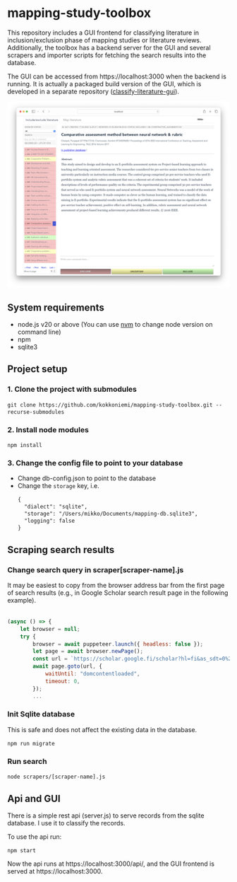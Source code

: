 # mapping-study-toolbox

This repository includes a GUI frontend for classifying literature in inclusion/exclusion phase of mapping studies or literature reviews. Additionally, the toolbox has a backend server for the GUI and several scrapers and importer scripts for fetching the search results into the database.

The GUI can be accessed from https://localhost:3000 when the backend is running. It is actually a packaged build version of the GUI, which is developed in a separate repository ([classify-literature-gui](https://github.com/kokkoniemi/classify-literature-gui)).

![Screenshot of the GUI](screenshot.png)

## System requirements

- node.js v20 or above (You can use [nvm](https://github.com/nvm-sh/nvm) to change node version on command line)
- npm
- sqlite3

## Project setup
### 1. Clone the project with submodules
```
git clone https://github.com/kokkoniemi/mapping-study-toolbox.git --recurse-submodules
```
### 2. Install node modules
```
npm install
```

### 3. Change the config file to point to your database
- Change db-config.json to point to the database
- Change the `storage` key, i.e.
    ```
    {
      "dialect": "sqlite",
      "storage": "/Users/mikko/Documents/mapping-db.sqlite3",
      "logging": false
    }
    ```

## Scraping search results

### Change search query in scraper[scraper-name].js

It may be easiest to copy from the browser address bar from the first page of search results (e.g., in Google Scholar search result page in the following example).

```javascript

(async () => {
    let browser = null;
    try {
        browser = await puppeteer.launch({ headless: false });
        let page = await browser.newPage();
        const url = `https://scholar.google.fi/scholar?hl=fi&as_sdt=0%2C5&q=%22programming+language%22+%28intitle%3Ahermeneutics+OR+intitle%3Ahermeneutical+OR+intitle%3A%22literature+review%22+OR+intitle%3A%22meta-analysis%22+OR+intitle%3A%22meta-analytical%22+OR+intitle%3Aphenomenological+OR+intitle%3Aphenomenology%29&btnG=`;
        await page.goto(url, {
            waitUntil: "domcontentloaded",
            timeout: 0,
        });
        ...
```

### Init Sqlite database
This is safe and does not affect the existing data in the database.
```
npm run migrate
```

### Run search
```
node scrapers/[scraper-name].js
```

## Api and GUI

There is a simple rest api (server.js) to serve records from the sqlite database. I use it to classify the records.

To use the api run:
```shell
npm start
```

Now the api runs at https://localhost:3000/api/, and the GUI frontend is served at https://localhost:3000.
